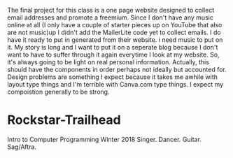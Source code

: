 The final project for this class is a one page website designed to collect email addresses and promote a freemium. Since I don't have any music online at all (I only have a couple of starter pieces up on YouTube that also are not music)up I didn't add the MailerLite code yet to collect emails. I do have it ready to put in generated from their website. i need music to put on it. My story is long and I want to put it on a seperate blog because I don't want to have to suffer through it again everytime I look at my website. So, it's always going to be light on real personal information. Actually, this should have the components in order perhaps not ideally but accounted for. Design problems are something I expect because it takes me awhile with layout type things and I'm terrible with Canva.com type things. I expect my compoistion generally to be strong. 

# Rockstar-Trailhead
Intro to Computer Programming Winter 2018
Singer. Dancer. Guitar. Sag/Aftra.
